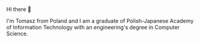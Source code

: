 Hi there 👋 

I'm Tomasz from Poland and I am a graduate of Polish-Japanese Academy of Information Technology with an engineering's degree in Computer Science.
